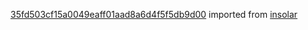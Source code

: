 [35fd503cf15a0049eaff01aad8a6d4f5f5db9d00](https://github.com/insolar/insolar/commit/35fd503cf15a0049eaff01aad8a6d4f5f5db9d00) imported from [insolar](https://github.com/insolar/insolar)

